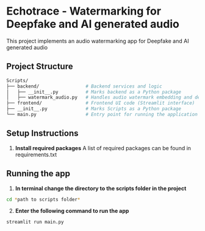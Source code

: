 # Echotrace - Watermarking for Deepfake and AI generated audio

This project implements an audio watermarking app for Deepfake and AI generated audio

## Project Structure

```bash
Scripts/
├── backend/                 # Backend services and logic
│   ├── __init__.py          # Marks backend as a Python package
│   ├── watermark_audio.py   # Handles audio watermark embedding and decoding
├── frontend/                # Frontend UI code (Streamlit interface)
├── __init__.py              # Marks Scripts as a Python package
└── main.py                  # Entry point for running the application
```




## Setup Instructions

1. **Install required packages**
A list of required packages can be found in requirements.txt

## Running the app
1. **In terminal change the directory to the scripts folder in the project**
```bash
cd *path to scripts folder*
```

2. **Enter the following command to run the app**
```bash
streamlit run main.py
```


